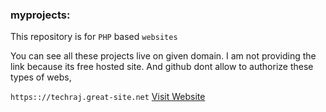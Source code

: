 ### myprojects:
This repository is for `PHP` based `websites`

You can see all these projects live on given domain. I am not providing the link because its free hosted site. And github dont allow to authorize these types of webs,

`https:://techraj.great-site.net`
[Visit Website](https://techraj.great-site.net "tech@RAj")
